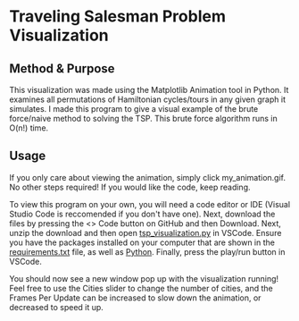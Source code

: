 # Traveling Salesman Problem Visualization

## Method & Purpose

This visualization was made using the Matplotlib Animation tool in Python. It examines all permutations of Hamiltonian cycles/tours in any given graph it simulates. I made this 
program to give a visual example of the brute force/naive method to solving the TSP. This brute force algorithm runs in O(n!) time.

## Usage

If you only care about viewing the animation, simply click my_animation.gif. No other steps required! If you would like the code, keep reading.

To view this program on your own, you will need a code editor or IDE (Visual Studio Code is reccomended if you don't have one).
Next, download the files by pressing the <> Code button on GitHub and then Download. 
Next, unzip the download and then open [tsp_visualization.py](tsp_visualization.py) in VSCode. 
Ensure you have the packages installed on your computer that are shown in the [requirements.txt](requirements.txt) file, 
as well as [Python](https://www.python.org/downloads/).
Finally, press the play/run button in VSCode.

You should now see a new window pop up with the visualization running! Feel free to use the Cities slider to change the number of cities, and the Frames Per Update can be increased
to slow down the animation, or decreased to speed it up.
